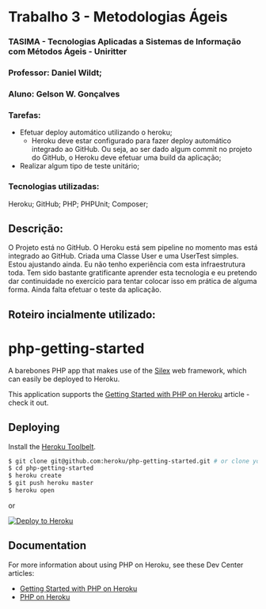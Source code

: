 # Trabalho 3 - Metodologias Ágeis

### TASIMA - Tecnologias Aplicadas a Sistemas de Informação com Métodos Ágeis - Uniritter

### Professor: Daniel Wildt; 
### Aluno: Gelson W. Gonçalves

### Tarefas:
- Efetuar deploy automático utilizando o heroku;
  - Heroku deve estar configurado para fazer deploy automático integrado ao GitHub. Ou seja, ao ser dado algum commit no projeto do GitHub, o Heroku deve efetuar uma build da aplicação;
- Realizar algum tipo de teste unitário;

### Tecnologias utilizadas:
Heroku;
GitHub;
PHP;
PHPUnit;
Composer;

## Descrição:
O Projeto está no GitHub. O Heroku está sem pipeline no momento mas está integrado ao GitHub.
Criada uma Classe User e uma UserTest simples.
Estou ajustando ainda.
Eu não tenho experiência com esta infraestrutura toda. Tem sido bastante gratificante aprender esta tecnologia
e eu pretendo dar continuidade no exercício para tentar colocar isso em prática de alguma forma.
Ainda falta efetuar o teste da aplicação.

## Roteiro incialmente utilizado:
# php-getting-started

A barebones PHP app that makes use of the [Silex](http://silex.sensiolabs.org/) web framework, which can easily be deployed to Heroku.

This application supports the [Getting Started with PHP on Heroku](https://devcenter.heroku.com/articles/getting-started-with-php) article - check it out.

## Deploying

Install the [Heroku Toolbelt](https://toolbelt.heroku.com/).

```sh
$ git clone git@github.com:heroku/php-getting-started.git # or clone your own fork
$ cd php-getting-started
$ heroku create
$ git push heroku master
$ heroku open
```

or

[![Deploy to Heroku](https://www.herokucdn.com/deploy/button.png)](https://heroku.com/deploy)

## Documentation

For more information about using PHP on Heroku, see these Dev Center articles:

- [Getting Started with PHP on Heroku](https://devcenter.heroku.com/articles/getting-started-with-php)
- [PHP on Heroku](https://devcenter.heroku.com/categories/php)
